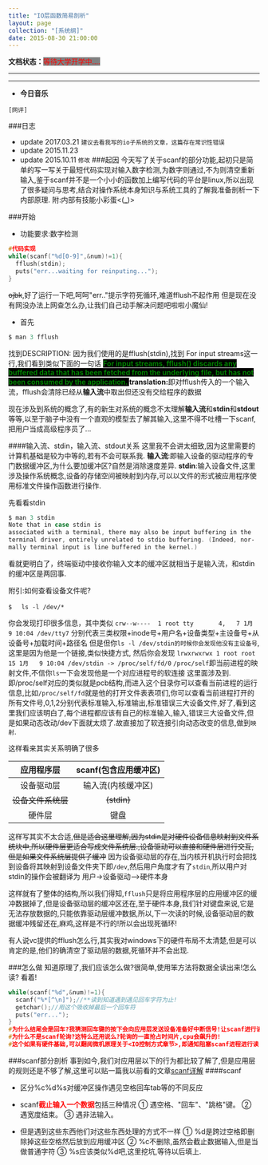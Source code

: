 ```yaml
---
title: "IO层函数简易剖析"
layout: page
collection: "[系统纲]"
date: 2015-08-30 21:00:00
---
```


**文档状态：**<a style="color:red;background-color:gray">等待大学开学中....</a>

---
>

---

- **今日音乐**
```
[网评]

```

###日志
- update 2017.03.21 `建议去看我写的io子系统的文章，这篇存在常识性错误`
- update 2015.11.23
- update 2015.10.11 `修改`
###起因
今天写了关于scanf的部分功能,起初只是简单的写一写关于最短代码实现对输入数字检测,为数字则通过,不为则清空重新输入,鉴于scanf并不是一个小小的函数加上编写代码的平台是linux,所以出现了很多疑问与思考,结合对操作系统本身知识与系统工具的了解我准备剖析一下内部原理.
附:内部有技能小彩蛋<(**_**)>

###开始
- 功能要求:数字检测
```c
#代码实现
while(scanf("%d[0-9]",&num)!=1){
  fflush(stdin);
  puts("err...waiting for reinputing...");
}
```
<del>ojbk</del>,好了运行一下吧,呵呵"err.."提示字符死循环,难道fflush不起作用
但是现在没有网没办法上网查怎么办,让我们自己动手解决问题吧啦啦小魔仙!

- 首先
```c
$ man 3 fflush
```
找到DESCRIPTION:
因为我们使用的是fflush(stdin),找到 For input streams这一行,我们看到类似下面的一句话
<b style='background-color:black;color:green'>
For input streams, fflush() discards any buffered data that has been
fetched from the underlying file, but has not been consumed by the application.
</b>
<b>translation:</b>即对fflush传入的一个输入流，fflush会清除已经从<b>输入流</b>中取出但还没有交给程序的数据

现在涉及到系统的概念了,有的新生对系统的概念不太理解<b>输入流</b>和<b>stdin</b>和<b>stdout</b>等等,以至于脑子中没有一个直观的模型去了解其输入,这里不得不吐槽一下scanf,把用户当成高级程序员了...

####输入流、stdin，输入流、stdout关系
这里我不会讲太细致,因为这里需要的计算机基础是较为中等的,若有不会可联系我.
<b>输入流</b>:即输入设备的驱动程序的专门数据缓冲区,为什么要加缓冲区?自然是消除速度差异.
<b>stdin</b>:输入设备文件,这里涉及操作系统概念,设备的存储空间被映射到内存,可以以文件的形式被应用程序使用标准文件操作函数进行操作.

先看看stdin
```c
$ man 3 stdin
Note that in case stdin is
associated with a terminal, there may also be input buffering in the
terminal driver, entirely unrelated to stdio buffering. (Indeed, nor‐
mally terminal input is line buffered in the kernel.)
```
看就更明白了，终端驱动中接收你输入文本的缓冲区就相当于是输入流，和stdin的缓冲区是两回事.


附引:如何查看设备文件呢?
```
$　 ls -l /dev/*
```
你会发现打印很多信息，其中类似
`crw--w----  1 root tty       4,   7 1月   9 10:04 /dev/tty7`
分别代表三类权限+inode号+用户名+设备类型+主设备号+从设备号+加载时间+路径名
但是但你`ls -l /dev/stdin的时候你会发现他没有主设备号`,这里是因为他是一个链接,类似快捷方式,
然后你会发现
`lrwxrwxrwx 1 root root 15 1月   9 10:04 /dev/stdin -> /proc/self/fd/0`
`/proc/self`即当前进程的映射文件,不信你`ls`一下会发现他是一个对应进程号的软连接
这里面涉及到.即/proc/self对应的类似就是pcb结构,而进入这个目录你可以查看当前进程的运行信息,比如`/proc/self/fd`就是他的打开文件表表项们,你可以查看当前进程打开的所有文件号,0,1,2分别代表标准输入,标准输出,标准错误三大设备文件,好了,看到这里我们应该明白了,每个进程都应该有自己的标准输入,输入,错误三大设备文件,但是如果动态改动/dev下面就太烦了.故直接加了软连接引向动态改变的信息,做到`映射`.

这样看来其实关系明确了很多


|应用程序层 |scanf(包含应用缓冲区)|
|   :--:|:--:                     |
|设备驱动层 | 输入流(内核缓冲区)|
|<del>设备文件系统层  </del> |<del>(stdin)</del>|
|硬件层        |    键盘|

这样写其实不太合适,<del>但是适合这里理解,因为stdin是对硬件设备信息映射到文件系统块中,所以硬件层更适合写成文件系统层.,设备驱动可以直接和硬件层进行交互,但是如果文件系统层提供了缓冲</del>
因为设备驱动层的存在,当内核开机执行时会把找到设备将其映射到设备文件夹下即`/dev`,然后用户角度才有了`stdin`,所以用户对stdin的操作会被翻译为 用户->设备驱动-->硬件本身

这样就有了整体的结构,所以我们得知,`fflush`只是将应用程序层的应用缓冲区的缓冲数据掉了,但是设备驱动层的缓冲区还在,至于硬件本身,我们针对键盘来说,它是无法存放数据的,只能依靠驱动层缓冲数据,所以,下一次读的时候,设备驱动层的数据缓冲残留还在,麻鸡,这样是不行的!所以会出现死循环!

有人说vc提供的fflush怎么行,其实我对windows下的硬件布局不太清楚,但是可以肯定的是,他们的确清空了驱动层的数据,死循环并不会出现.

###怎么做
知道原理了,我们应该怎么做?很简单,使用笨方法将数据全读出来!怎么读?
看着!
```c
while(scanf("%d",&num)!=1){
  scanf("%*[^\n]");//**读到知道遇到遇见回车字符为止!
  getchar();//用这个吸收掉最后一个回车符
  puts("err...");
}
#为什么结尾会是回车?我猜测回车键的按下会向应用层发送设备准备好中断信号!让scanf进行读,
#为什么不是scanf轮询?这特么还用说么?轮询的一直抢占时间片,cpu会飙升的!
#这个如果有硬件基础,可以翻阅微机原理关于<IO控制方式章节>,即通知阻塞scanf进程进行读!属于中断
```


###scanf部分剖析
事到如今,我们对应用层以下的行为都比较了解了,但是应用层的规则还是不够了解,这里可以贴一篇我以前看的文章[scanf详解](http://m.blog.csdn.net/21aspnet/article/details/174326)
####scanf
- 区分%c%d%s对缓冲区操作遇见空格回车tab等的不同反应

- scanf<b style='color:red'>截止输入一个数据</b>包括三种情况
① 遇空格、"回车"、"跳格"键。
② 遇宽度结束。
③ 遇非法输入。
- 但是遇到这些东西他们对这些东西处理的方式不一样
① %d是跨过空格即删除掉这些空格然后放到应用缓冲区
② %c不删除,虽然会截止数据输入,但是当做普通字符
③ %s应该类似%d吧,这里挖坑,等待以后填上.
